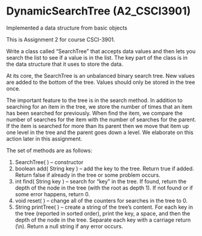 # DynamicSearchTree (A2_CSCI3901)
Implemented a data structure from basic objects

This is Assignment 2 for course CSCI-3901.

Write a class called “SearchTree” that accepts data values and then lets you search the list to
see if a value is in the list. The key part of the class is in the data structure that it uses to store
the data.

At its core, the SearchTree is an unbalanced binary search tree. New values are added to the
bottom of the tree. Values should only be stored in the tree once.

The important feature to the tree is in the search method. In addition to searching for an item
in the tree, we store the number of times that an item has been searched for previously. When
find the item, we compare the number of searches for the item with the number of searches
for the parent. If the item is searched for more than its parent then we move that item up one
level in the tree and the parent goes down a level. We elaborate on this action later in this
assignment.

The set of methods are as follows:
1. SearchTree( ) – constructor
2. boolean add( String key ) – add the key to the tree. Return true if added. Return false if
   already in the tree or some problem occurs.
3. int find( String key ) – search for “key” in the tree. If found, return the depth of the
   node in the tree (with the root as depth 1). If not found or if some error happens,
   return 0.
4. void reset( ) – change all of the counters for searches in the tree to 0.
5. String printTree( ) – create a string of the tree’s content. For each key in the tree
   (reported in sorted order), print the key, a space, and then the depth of the node in the
   tree. Separate each key with a carriage return (\n). Return a null string if any error
   occurs.
